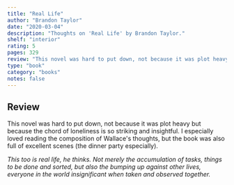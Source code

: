 ```yaml
---
title: "Real Life"
author: "Brandon Taylor"
date: "2020-03-04"
description: "Thoughts on 'Real Life' by Brandon Taylor."
shelf: "interior"
rating: 5
pages: 329
review: "This novel was hard to put down, not because it was plot heavy but because the chord of loneliness is so striking and insightful. I especially loved reading the composition of Wallace's thoughts, but the book was also full of excellent scenes (the dinner party especially). <br/><br/><i>This too is real life, he thinks. Not merely the accumulation of tasks, things to be done and sorted, but also the bumping up against other lives, everyone in the world insignificant when taken and observed together.</i>"
type: "book"
category: "books"
notes: false
---
```


## Review

This novel was hard to put down, not because it was plot heavy but because the chord of loneliness is so striking and insightful. I especially loved reading the composition of Wallace's thoughts, but the book was also full of excellent scenes (the dinner party especially).

_This too is real life, he thinks. Not merely the accumulation of tasks, things to be done and sorted, but also the bumping up against other lives, everyone in the world insignificant when taken and observed together._
